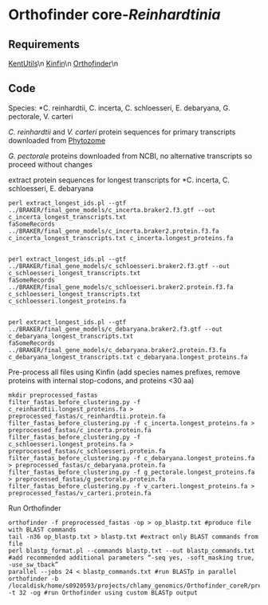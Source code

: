 # Orthofinder core-*Reinhardtinia*

## Requirements

[KentUtils](https://github.com/ENCODE-DCC/kentUtils)\n
[Kinfin](https://kinfin.readme.io/docs)\n
[Orthofinder](https://github.com/davidemms/OrthoFinder)\n

## Code

Species: *C. reinhardtii, C. incerta, C. schloesseri, E. debaryana, G. pectorale, V. carteri

*C. reinhardtii* and *V. carteri* protein sequences for primary transcripts downloaded from [Phytozome](https://phytozome.jgi.doe.gov/pz/portal.html)

*G. pectorale* proteins downloaded from NCBI, no alternative transcripts so proceed without changes

extract protein sequences for longest transcripts for *C. incerta, C. schloesseri, E. debaryana

```
perl extract_longest_ids.pl --gtf ../BRAKER/final_gene_models/c_incerta.braker2.f3.gtf --out c_incerta_longest_transcripts.txt
faSomeRecords ../BRAKER/final_gene_models/c_incerta.braker2.protein.f3.fa c_incerta_longest_transcripts.txt c_incerta.longest_proteins.fa


perl extract_longest_ids.pl --gtf ../BRAKER/final_gene_models/c_schloesseri.braker2.f3.gtf --out c_schloesseri_longest_transcripts.txt
faSomeRecords ../BRAKER/final_gene_models/c_schloesseri.braker2.protein.f3.fa c_schloesseri_longest_transcripts.txt c_schloesseri.longest_proteins.fa


perl extract_longest_ids.pl --gtf ../BRAKER/final_gene_models/c_debaryana.braker2.f3.gtf --out c_debaryana_longest_transcripts.txt
faSomeRecords ../BRAKER/final_gene_models/c_debaryana.braker2.protein.f3.fa c_debaryana_longest_transcripts.txt c_debaryana.longest_proteins.fa
```

Pre-process all files using Kinfin (add species names prefixes, remove proteins with internal stop-codons, and proteins <30 aa)

```
mkdir preprocessed_fastas
filter_fastas_before_clustering.py -f c_reinhardtii.longest_proteins.fa > preprocessed_fastas/c_reinhardtii.protein.fa
filter_fastas_before_clustering.py -f c_incerta.longest_proteins.fa > preprocessed_fastas/c_incerta.protein.fa
filter_fastas_before_clustering.py -f c_schloesseri.longest_proteins.fa > preprocessed_fastas/c_schloesseri.protein.fa
filter_fastas_before_clustering.py -f c_debaryana.longest_proteins.fa > preprocessed_fastas/c_debaryana.protein.fa
filter_fastas_before_clustering.py -f g_pectorale.longest_proteins.fa > preprocessed_fastas/g_pectorale.protein.fa
filter_fastas_before_clustering.py -f v_carteri.longest_proteins.fa > preprocessed_fastas/v_carteri.protein.fa
```

Run Orthofinder

```
orthofinder -f preprocessed_fastas -op > op_blastp.txt #produce file with BLAST commands
tail -n36 op_blastp.txt > blastp.txt #extract only BLAST commands from file
perl blastp_format.pl --commands blastp.txt --out blastp_commands.txt #add recommended additional parameters “-seq yes, -soft_masking true, -use_sw_tback”
parallel --jobs 24 < blastp_commands.txt #run BLASTp in parallel
orthofinder -b /localdisk/home/s0920593/projects/chlamy_genomics/Orthofinder_coreR/preprocessed_fastas/Results_Feb18/WorkingDirectory/ -t 32 -og #run Orthofinder using custom BLASTp output
```
